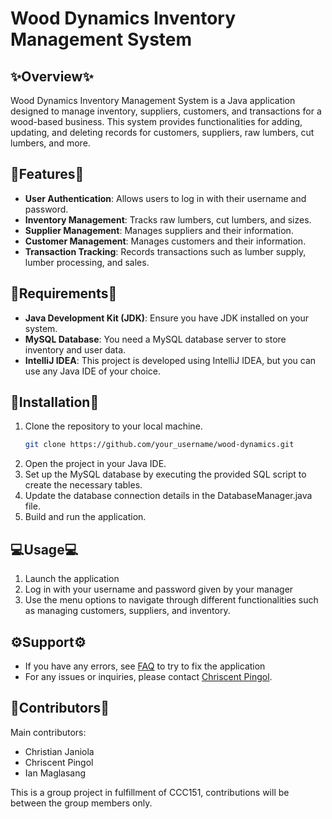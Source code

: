 # Wood Dynamics Inventory Management System

## ✨Overview✨
Wood Dynamics Inventory Management System is a Java application designed to manage inventory, suppliers, customers, and transactions for a wood-based business. This system provides functionalities for adding, updating, and deleting records for customers, suppliers, raw lumbers, cut lumbers, and more.

## 🚨Features🚨
- **User Authentication**: Allows users to log in with their username and password.
- **Inventory Management**: Tracks raw lumbers, cut lumbers, and sizes.
- **Supplier Management**: Manages suppliers and their information.
- **Customer Management**: Manages customers and their information.
- **Transaction Tracking**: Records transactions such as lumber supply, lumber processing, and sales.

## 📃Requirements📃
- **Java Development Kit (JDK)**: Ensure you have JDK installed on your system.
- **MySQL Database**: You need a MySQL database server to store inventory and user data.
- **IntelliJ IDEA**: This project is developed using IntelliJ IDEA, but you can use any Java IDE of your choice.

## 💽Installation💽
1. Clone the repository to your local machine.
   ```bash
   git clone https://github.com/your_username/wood-dynamics.git
    ```
2. Open the project in your Java IDE.
3. Set up the MySQL database by executing the provided SQL script to create the necessary tables.
4. Update the database connection details in the DatabaseManager.java file.
5. Build and run the application.

## 💻Usage💻
1. Launch the application
2. Log in with your username and password given by your manager
3. Use the menu options to navigate through different functionalities such as managing customers, suppliers, and inventory.

## ⚙️Support⚙️
- If you have any errors, see [FAQ](./FIX.md) to try to fix the application
- For any issues or inquiries, please contact [Chriscent Pingol](https://www.facebook.com/ChriscentProduction).

## 📑Contributors📑
Main contributors:
- Christian Janiola
- Chriscent Pingol
- Ian Maglasang

This is a group project in fulfillment of CCC151, contributions will be between the group members only.

